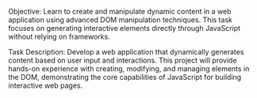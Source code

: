 Objective: Learn to create and manipulate dynamic content in a web application using advanced DOM manipulation techniques. This task focuses on generating interactive elements directly through JavaScript without relying on frameworks.

Task Description:
Develop a web application that dynamically generates content based on user input and interactions. This project will provide hands-on experience with creating, modifying, and managing elements in the DOM, demonstrating the core capabilities of JavaScript for building interactive web pages.